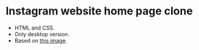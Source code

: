 
# Instagram website home page clone

- HTML and CSS.
- Only desktop version.
- Based on [this image](https://i.imgur.com/DQ9fk1u.png).
